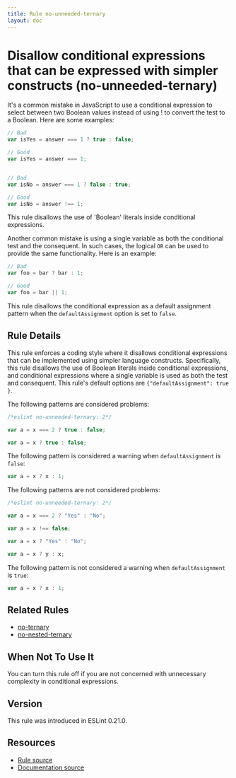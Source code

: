 ```yaml
---
title: Rule no-unneeded-ternary
layout: doc
---
```

<!-- Note: No pull requests accepted for this file. See README.md in the root directory for details. -->
# Disallow conditional expressions that can be expressed with simpler constructs (no-unneeded-ternary)

It's a common mistake in JavaScript to use a conditional expression to select between two Boolean values instead of using ! to convert the test to a Boolean.
Here are some examples:

```js
// Bad
var isYes = answer === 1 ? true : false;

// Good
var isYes = answer === 1;


// Bad
var isNo = answer === 1 ? false : true;

// Good
var isNo = answer !== 1;
```

This rule disallows the use of 'Boolean' literals inside conditional expressions.

Another common mistake is using a single variable as both the conditional test and the consequent. In such cases, the logical `OR` can be used to provide the same functionality.
Here is an example:

```js
// Bad
var foo = bar ? bar : 1;

// Good
var foo = bar || 1;
```

This rule disallows the conditional expression as a default assignment pattern when the `defaultAssignment` option is set to `false`.

## Rule Details

This rule enforces a coding style where it disallows conditional expressions that can be implemented using simpler language constructs. Specifically, this rule disallows the use of Boolean literals inside conditional expressions, and conditional expressions where a single variable is used as both the test and consequent. This rule's default options are `{"defaultAssignment": true }`.

The following patterns are considered problems:

```js
/*eslint no-unneeded-ternary: 2*/

var a = x === 2 ? true : false;

var a = x ? true : false;
```

The following pattern is considered a warning when `defaultAssignment` is `false`:

```js
var a = x ? x : 1;
```

The following patterns are not considered problems:

```js
/*eslint no-unneeded-ternary: 2*/

var a = x === 2 ? "Yes" : "No";

var a = x !== false;

var a = x ? "Yes" : "No";

var a = x ? y : x;
```

The following pattern is not considered a warning when `defaultAssignment` is `true`:

```js
var a = x ? x : 1;
```

## Related Rules

* [no-ternary](no-ternary)
* [no-nested-ternary](no-nested-ternary)

## When Not To Use It

You can turn this rule off if you are not concerned with unnecessary complexity in conditional expressions.

## Version

This rule was introduced in ESLint 0.21.0.

## Resources

* [Rule source](https://github.com/eslint/eslint/tree/master/lib/rules/no-unneeded-ternary.js)
* [Documentation source](https://github.com/eslint/eslint/tree/master/docs/rules/no-unneeded-ternary.md)
